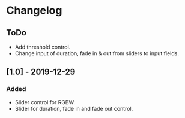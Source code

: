 # Changelog

## ToDo

- Add threshold control.
- Change input of duration, fade in & out from sliders to input fields.

## [1.0] - 2019-12-29

### Added

- Slider control for RGBW.
- Slider for duration, fade in and fade out control. 